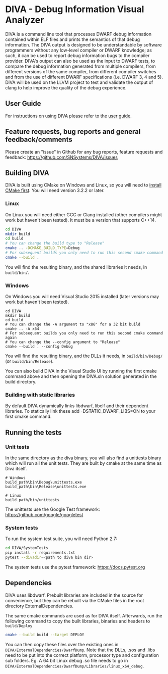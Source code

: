 # DIVA - Debug Information Visual Analyzer

DIVA is a command line tool that processes DWARF debug information contained within ELF files and prints the semantics of that debug information. The DIVA output is designed to be understandable by software programmers without any low-level compiler or DWARF knowledge; as such, it can be used to report debug information bugs to the compiler provider. DIVA's output can also be used as the input to DWARF tests, to compare the debug information generated from multiple compilers, from different versions of the same compiler, from different compiler switches and from the use of different DWARF specifications (i.e. DWARF 3, 4 and 5). DIVA will be used on the LLVM project to test and validate the output of clang to help improve the quality of the debug experience.

## User Guide

For instructions on using DIVA please refer to the [user guide](./DIVA/Documentation/user-guide.md).

## Feature requests, bug reports and general feedback/comments

Please create an "issue" in Github for any bug reports, feature requests and feedback:
    https://github.com/SNSystems/DIVA/issues

## Building DIVA

DIVA is built using CMake on Windows and Linux, so you will need to [install CMake first](https://cmake.org/install/). You will need version 3.2.2 or later.

### Linux

On Linux you will need either GCC or Clang installed (other compilers might work but haven't been tested). It must be a version that supports C++14.

```bash
cd DIVA
mkdir build
cd build
# You can change the build type to "Release"
cmake .. -DCMAKE_BUILD_TYPE=Debug
# For subsequent builds you only need to run this second cmake command again
cmake --build .
```

You will find the resulting binary, and the shared libraries it needs, in `build/bin/`.

### Windows

On Windows you will need Visual Studio 2015 installed (later versions may work but haven't been tested).

```posh
cd DIVA
mkdir build
cd build
# You can change the -A argument to "x86" for a 32 bit build
cmake .. -A x64
# For subsequent builds you only need to run this second cmake command again
# You can change the --config argument to "Release"
cmake --build . --config Debug
```

You will find the resulting binary, and the DLLs it needs, in `build/bin/Debug/` (or `build/bin/Release`).

You can also build DIVA in the Visual Studio UI by running the first cmake command above and then opening the DIVA.sln solution generated in the build directory.

### Building with static libraries

By default DIVA dynamically links libdwarf, libelf and their dependent libraries. To statically link these add -DSTATIC_DWARF_LIBS=ON to your first cmake command.

## Running the tests

### Unit tests

In the same directory as the diva binary, you will also find a unittests binary which will run all the unit tests. They are built by cmake at the same time as Diva itself.

```
# Windows
build_path\bin\Debug\unittests.exe
build_path\bin\Release\unittests.exe

# Linux
build_path/bin/unittests
```

The unittests use the Google Test framework: https://github.com/google/googletest

### System tests

To run the system test suite, you will need Python 2.7:

```bash
cd DIVA/SystemTests
pip install -r requirements.txt
pytest --divadir=<path to diva bin dir>
```

The system tests use the pytest framework: https://docs.pytest.org

## Dependencies

DIVA uses libdwarf. Prebuilt libraries are included in the source for convenience, but they can be rebuilt via the CMake files in the root directory ExternalDependencies.

The same cmake commands are used as for DIVA itself. Afterwards, run the following command to copy the built libraries, binaries and headers to `build/Deploy`

```bash
cmake --build build --target DEPLOY
```

You can then copy these files over the existing ones in `DIVA/ExternalDependencies/DwarfDump`. Note that the DLLs, .sos and .libs need to be put into the correct platform, processor type and configuration sub folders. Eg. A 64 bit Linux debug .so file needs to go in `DIVA/ExternalDependencies/DwarfDump/Libraries/linux_x64_debug`.
